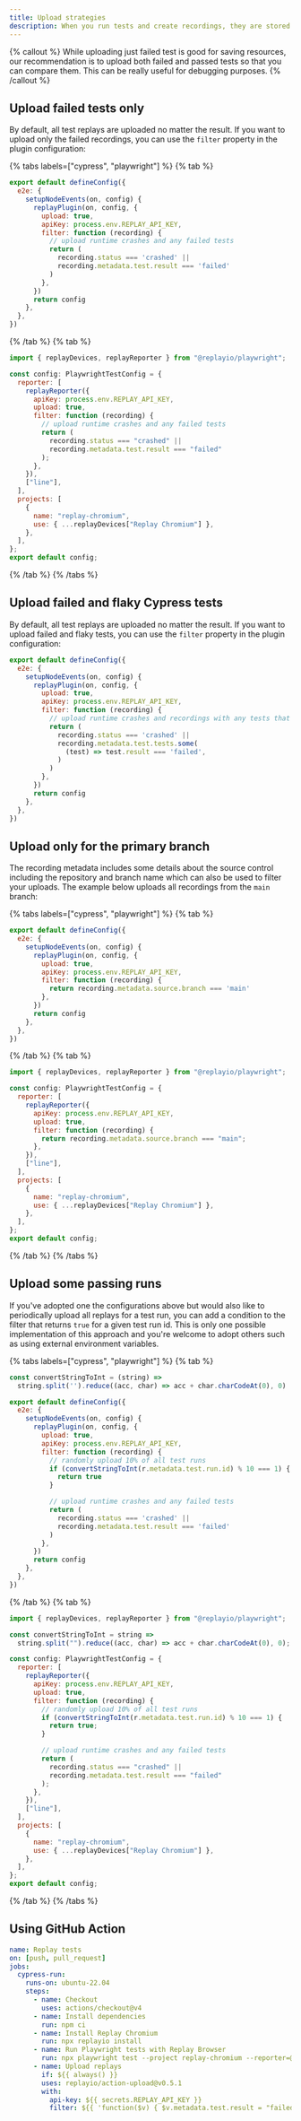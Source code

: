 ```yaml
---
title: Upload strategies
description: When you run tests and create recordings, they are stored locally. You can opt to upload them automatically or define your own uploading strategy. All uploaded recordings become accessible in the Replay App.
---
```


{% callout %}
While uploading just failed test is good for saving resources, our recommendation is to upload both failed and passed tests so that you can compare them. This can be really useful for debugging purposes.
{% /callout %}

## Upload failed tests only

By default, all test replays are uploaded no matter the result. If you want to upload only the failed recordings, you can use the `filter` property in the plugin configuration:

{% tabs labels=["cypress", "playwright"] %}
{% tab %}

```js
export default defineConfig({
  e2e: {
    setupNodeEvents(on, config) {
      replayPlugin(on, config, {
        upload: true,
        apiKey: process.env.REPLAY_API_KEY,
        filter: function (recording) {
          // upload runtime crashes and any failed tests
          return (
            recording.status === 'crashed' ||
            recording.metadata.test.result === 'failed'
          )
        },
      })
      return config
    },
  },
})
```

{% /tab %}
{% tab %}

```js
import { replayDevices, replayReporter } from "@replayio/playwright";

const config: PlaywrightTestConfig = {
  reporter: [
    replayReporter({
      apiKey: process.env.REPLAY_API_KEY,
      upload: true,
      filter: function (recording) {
        // upload runtime crashes and any failed tests
        return (
          recording.status === "crashed" ||
          recording.metadata.test.result === "failed"
        );
      },
    }),
    ["line"],
  ],
  projects: [
    {
      name: "replay-chromium",
      use: { ...replayDevices["Replay Chromium"] },
    },
  ],
};
export default config;
```

{% /tab %}
{% /tabs %}

## Upload failed and flaky Cypress tests

By default, all test replays are uploaded no matter the result. If you want to upload failed and flaky tests, you can use the `filter` property in the plugin configuration:

```js
export default defineConfig({
  e2e: {
    setupNodeEvents(on, config) {
      replayPlugin(on, config, {
        upload: true,
        apiKey: process.env.REPLAY_API_KEY,
        filter: function (recording) {
          // upload runtime crashes and recordings with any tests that failed
          return (
            recording.status === 'crashed' ||
            recording.metadata.test.tests.some(
              (test) => test.result === 'failed',
            )
          )
        },
      })
      return config
    },
  },
})
```

## Upload only for the primary branch

The recording metadata includes some details about the source control including the repository and branch name which can also be used to filter your uploads. The example below uploads all recordings from the `main` branch:

{% tabs labels=["cypress", "playwright"] %}
{% tab %}

```js
export default defineConfig({
  e2e: {
    setupNodeEvents(on, config) {
      replayPlugin(on, config, {
        upload: true,
        apiKey: process.env.REPLAY_API_KEY,
        filter: function (recording) {
          return recording.metadata.source.branch === 'main'
        },
      })
      return config
    },
  },
})
```

{% /tab %}
{% tab %}

```js
import { replayDevices, replayReporter } from "@replayio/playwright";

const config: PlaywrightTestConfig = {
  reporter: [
    replayReporter({
      apiKey: process.env.REPLAY_API_KEY,
      upload: true,
      filter: function (recording) {
        return recording.metadata.source.branch === "main";
      },
    }),
    ["line"],
  ],
  projects: [
    {
      name: "replay-chromium",
      use: { ...replayDevices["Replay Chromium"] },
    },
  ],
};
export default config;
```

{% /tab %}
{% /tabs %}

## Upload some passing runs

If you've adopted one the configurations above but would also like to periodically upload all replays for a test run, you can add a condition to the filter that returns `true` for a given test run id. This is only one possible implementation of this approach and you're welcome to adopt others such as using external environment variables.

{% tabs labels=["cypress", "playwright"] %}
{% tab %}

```js
const convertStringToInt = (string) =>
  string.split('').reduce((acc, char) => acc + char.charCodeAt(0), 0)

export default defineConfig({
  e2e: {
    setupNodeEvents(on, config) {
      replayPlugin(on, config, {
        upload: true,
        apiKey: process.env.REPLAY_API_KEY,
        filter: function (recording) {
          // randomly upload 10% of all test runs
          if (convertStringToInt(r.metadata.test.run.id) % 10 === 1) {
            return true
          }

          // upload runtime crashes and any failed tests
          return (
            recording.status === 'crashed' ||
            recording.metadata.test.result === 'failed'
          )
        },
      })
      return config
    },
  },
})
```

{% /tab %}
{% tab %}

```js
import { replayDevices, replayReporter } from "@replayio/playwright";

const convertStringToInt = string =>
  string.split("").reduce((acc, char) => acc + char.charCodeAt(0), 0);

const config: PlaywrightTestConfig = {
  reporter: [
    replayReporter({
      apiKey: process.env.REPLAY_API_KEY,
      upload: true,
      filter: function (recording) {
        // randomly upload 10% of all test runs
        if (convertStringToInt(r.metadata.test.run.id) % 10 === 1) {
          return true;
        }

        // upload runtime crashes and any failed tests
        return (
          recording.status === "crashed" ||
          recording.metadata.test.result === "failed"
        );
      },
    }),
    ["line"],
  ],
  projects: [
    {
      name: "replay-chromium",
      use: { ...replayDevices["Replay Chromium"] },
    },
  ],
};
export default config;
```

{% /tab %}
{% /tabs %}

## Using GitHub Action

```yml {% fileName=".github/workflows/e2e.yml" lineNumbers=true highlight=[19] %}
name: Replay tests
on: [push, pull_request]
jobs:
  cypress-run:
    runs-on: ubuntu-22.04
    steps:
      - name: Checkout
        uses: actions/checkout@v4
      - name: Install dependencies
        run: npm ci
      - name: Install Replay Chromium
        run: npx replayio install
      - name: Run Playwright tests with Replay Browser
        run: npx playwright test --project replay-chromium --reporter=@replayio/playwright/reporter,line
      - name: Upload replays
        if: ${{ always() }}
        uses: replayio/action-upload@v0.5.1
        with:
          api-key: ${{ secrets.REPLAY_API_KEY }}
          filter: ${{ 'function($v) { $v.metadata.test.result = "failed" }' }}
```
